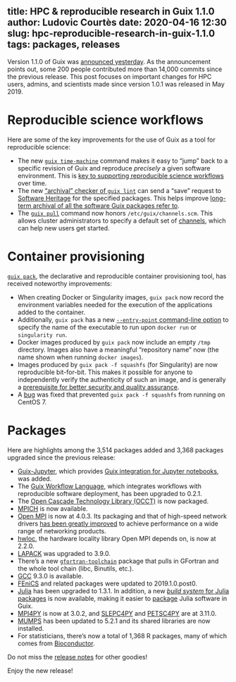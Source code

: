 title: HPC & reproducible research in Guix 1.1.0
author: Ludovic Courtès
date: 2020-04-16 12:30
slug: hpc-reproducible-research-in-guix-1.1.0
tags: packages, releases
---

Version 1.1.0 of Guix was [announced
yesterday](https://guix.gnu.org/blog/2020/gnu-guix-1.1.0-released/).  As
the announcement points out, some 200 people contributed more than
14,000 commits since the previous release.  This post focuses on
important changes for HPC users, admins, and scientists made since
version 1.0.1 was released in May 2019.

# Reproducible science workflows

Here are some of the key improvements for the use of Guix as a tool for
reproducible science:

  - The new [`guix
    time-machine`](https://guix.gnu.org/manual/en/html_node/Invoking-guix-time_002dmachine.html)
    command makes it easy to “jump” back to a specific revision of Guix
    and reproduce _precisely_ a given software environment.  This is
    [key to supporting reproducible science
    workflows](https://hpc.guix.info/blog/2020/01/reproducible-computations-with-guix/)
    over time.
  - The new [“archival” checker of `guix
    lint`](https://guix.gnu.org/manual/en/html_node/Invoking-guix-lint.html#index-Software-Heritage_002c-source-code-archive)
    can send a “save” request to [Software
    Heritage](https://softwareheritage.org) for the specified packages.
    This helps improve [long-term archival of all the software Guix
    packages refer
    to](https://hpc.guix.info/blog/2019/03/connecting-reproducible-deployment-to-a-long-term-source-code-archive/).
  - The [`guix
    pull`](https://guix.gnu.org/manual/en/html_node/Invoking-guix-pull.html)
    command now honors `/etc/guix/channels.scm`.  This allows cluster
    administrators to specify a default set of
    [channels](https://guix.gnu.org/manual/en/html_node/Channels.html),
    which can help new users get started.

# Container provisioning

[`guix
pack`](https://guix.gnu.org/manual/en/html_node/Invoking-guix-pack.html),
the declarative and reproducible container provisioning tool, has
received noteworthy improvements:

  - When creating Docker or Singularity images, `guix pack` now record
    the environment variables needed for the execution of the
    applications added to the container.
  - Additionally, `guix pack` has a new [`--entry-point` command-line
    option](https://guix.gnu.org/manual/en/html_node/Invoking-guix-pack.html#index-entry-point_002c-for-Docker-images)
    to specify the name of the executable to run upon `docker run` or
    `singularity run`.
  - Docker images produced by `guix pack` now include an empty `/tmp`
    directory.  Images also have a meaningful “repository name” now (the
    name shown when running `docker images`).
  - Images produced by `guix pack -f squashfs` (for Singularity) are now
    reproducible bit-for-bit.  This makes it possible for anyone to
    independently verify the authenticity of such an image, and is
    generally a [prerequisite for better security and quality
    assurance](https://reproducible-builds.org/docs/buy-in/).
  - A [bug](https://issues.guix.gnu.org/issue/40043) was fixed that
    prevented `guix pack -f squashfs` from running on CentOS 7.

# Packages

Here are highlights among the 3,514 packages added and 3,368 packages
upgraded since the previous release:

  - [Guix-Jupyter](https://hpc.guix.info/package/guix-jupyter), which
    provides [Guix integration for Jupyter
    notebooks](https://hpc.guix.info/blog/2019/10/towards-reproducible-jupyter-notebooks/),
    was added.
  - The [Guix Workflow Language](https://hpc.guix.info/package/gwl),
    which integrates workflows with reproducible software deployment,
    has been upgraded to 0.2.1.
  - The [Open Cascade Technology Library
    (OCCT)](https://hpc.guix.info/package/opencascade-occt) is now
    packaged.
  - [MPICH](https://hpc.guix.info/package/mpich) is now available.
  - [Open MPI](https://hpc.guix.info/package/openmpi) is now at 4.0.3.
    Its packaging and that of high-speed network drivers [has been
    greatly
    improved](https://hpc.guix.info/blog/2019/12/optimized-and-portable-open-mpi-packaging/)
    to achieve performance on a wide range of networking products.
  - [hwloc](https://hpc.guix.info/package/hwloc), the hardware locality
    library Open MPI depends on, is now at 2.2.0.
  - [LAPACK](https://hpc.guix.info/package/lapack) was upgraded to
    3.9.0.
  - There’s a new
    [`gfortran-toolchain`](https://hpc.guix.info/package/gfortran-toolchain)
    package that pulls in GFortran and the whole tool chain (libc,
    Binutils, etc.).
  - [GCC](https://hpc.guix.info/package/gcc-toolchain) 9.3.0 is
    available.
  - [FEniCS](https://hpc.guix.info/package/fenics) and related packages
    were updated to 2019.1.0.post0.
  - [Julia](https://hpc.guix.info/package/julia) has been upgraded to
    1.3.1.  In addition, a new [_build system_ for Julia
    packages](https://guix.gnu.org/manual/en/html_node/Build-Systems.html#index-julia_002dbuild_002dsystem)
    is now available, making it easier to
    [package](https://guix.gnu.org/manual/en/html_node/Defining-Packages.html)
    Julia software in Guix.
  - [MPI4PY](https://hpc.guix.info/package/python-mpi4py) is now at
    3.0.2, and [SLEPC4PY](https://hpc.guix.info/package/python-slepc4py)
    and [PETSC4PY](https://hpc.guix.info/package/python-petsc4py) are at
    3.11.0.
  - [MUMPS](https://hpc.guix.info/package/mumps) has been updated to
    5.2.1 and its shared libraries are now installed.
  - For statisticians, there’s now a total of 1,368 R packages, many of
    which comes from [Bioconductor](https://www.bioconductor.org/).

Do not miss the [release
notes](https://guix.gnu.org/blog/2020/gnu-guix-1.1.0-released/) for
other goodies!

Enjoy the new release!
